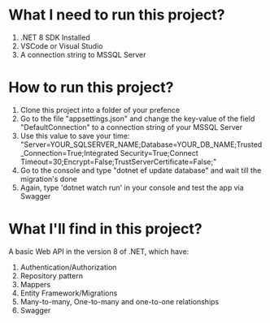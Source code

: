 # What I need to run this project?
  1. .NET 8 SDK Installed
  2. VSCode or Visual Studio
  3. A connection string to MSSQL Server

# How to run this project?
  1. Clone this project into a folder of your prefence
  2. Go to the file "appsettings.json" and change the key-value of the field "DefaultConnection" to a connection string of your MSSQL Server
  3. Use this value to save your time: "Server=YOUR_SQLSERVER_NAME;Database=YOUR_DB_NAME;Trusted_Connection=True;Integrated Security=True;Connect Timeout=30;Encrypt=False;TrustServerCertificate=False;"
  4. Go to the console and type "dotnet ef update database" and wait till the migration's done
  5. Again, type 'dotnet watch run' in your console and test the app via Swagger

# What I'll find in this project?
A basic Web API in the version 8 of .NET, which have:
  1. Authentication/Authorization
  2. Repository pattern
  3. Mappers
  4. Entity Framework/Migrations
  5. Many-to-many, One-to-many and one-to-one relationships
  6. Swagger
